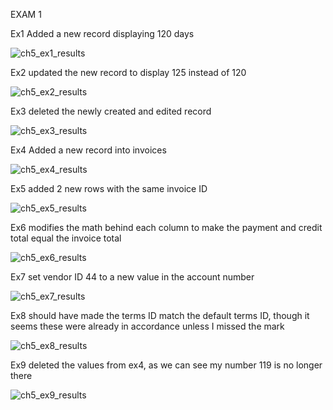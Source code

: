 EXAM 1

Ex1 Added a new record displaying 120 days

![ch5_ex1_results](https://user-images.githubusercontent.com/106696916/219077059-2713ab7d-7b20-40ae-b3e7-7589b6887751.png)


Ex2 updated the new record to display 125 instead of 120

![ch5_ex2_results](https://user-images.githubusercontent.com/106696916/219077703-d1870f61-7ac1-4fc0-96cd-a7e389c99a19.png)


Ex3 deleted the newly created and edited record

![ch5_ex3_results](https://user-images.githubusercontent.com/106696916/219077828-f578bd8d-b3af-45e8-9090-eb8741df2ef1.png)


Ex4 Added a new record into invoices

![ch5_ex4_results](https://user-images.githubusercontent.com/106696916/219078003-7173b396-ce32-4446-b670-bdee71b5f38c.png)


Ex5 added 2 new rows with the same invoice ID

![ch5_ex5_results](https://user-images.githubusercontent.com/106696916/219078238-21d34f6f-d3f2-4098-943e-003323d854b5.png)


Ex6 modifies the math behind each column to make the payment and credit total equal the invoice total

![ch5_ex6_results](https://user-images.githubusercontent.com/106696916/219078584-63be9e6c-2f1f-46ee-95bf-c8e548b52c6f.png)


Ex7 set vendor ID 44 to a new value in the account number

![ch5_ex7_results](https://user-images.githubusercontent.com/106696916/219079449-ea850354-f212-40fb-be58-9cff183ab147.png)


Ex8 should have made the terms ID match the default terms ID, though it seems these were already in accordance unless I missed the mark

![ch5_ex8_results](https://user-images.githubusercontent.com/106696916/219079867-b06c8841-5df2-406d-9894-6a042efdd39d.png)


Ex9 deleted the values from ex4, as we can see my number 119 is no longer there

![ch5_ex9_results](https://user-images.githubusercontent.com/106696916/219080073-14a26496-da9e-4462-ac70-d0c038d9552a.png)
